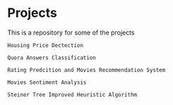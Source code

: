 # Projects
This is a repository for some of the projects

~~~
Housing Price Dectection
~~~
~~~
Quora Answers Classification
~~~
~~~
Rating Predcition and Movies Recommendation System
~~~
~~~
Movies Sentiment Analysis
~~~
~~~
Steiner Tree Improved Heuristic Algorithm
~~~

